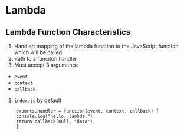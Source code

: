 # Lambda

## Lambda Function Characteristics
1. Handler:  mapping of the lambda function to the JavaScript function which will be called
1. Path to a funciton handler
1. Must accept 3 arguments:
  - ```event```
  - ```context```
  - ```callback```
1. ```index.js``` by default

```
    exports.handler = function(event, context, callback) {
    console.log("hello, lambda.");
    return callback(null, "data");
    }
```
